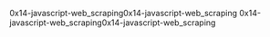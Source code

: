 0x14-javascript-web_scraping0x14-javascript-web_scraping
0x14-javascript-web_scraping0x14-javascript-web_scraping
